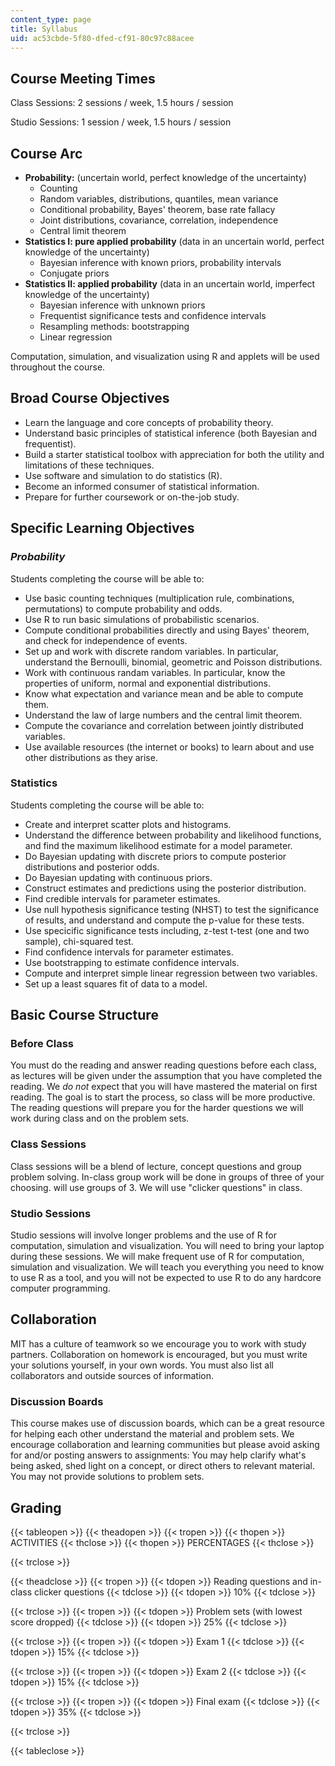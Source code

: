 ```yaml
---
content_type: page
title: Syllabus
uid: ac53cbde-5f80-dfed-cf91-80c97c88acee
---
```


Course Meeting Times
--------------------

Class Sessions: 2 sessions / week, 1.5 hours / session

Studio Sessions: 1 session / week, 1.5 hours / session

Course Arc
----------

*   **Probability:** (uncertain world, perfect knowledge of the uncertainty)
    *   Counting
    *   Random variables, distributions, quantiles, mean variance
    *   Conditional probability, Bayes' theorem, base rate fallacy
    *   Joint distributions, covariance, correlation, independence
    *   Central limit theorem
*   **Statistics I: pure applied probability** (data in an uncertain world, perfect knowledge of the uncertainty)
    *   Bayesian inference with known priors, probability intervals
    *   Conjugate priors
*   **Statistics II: applied probability** (data in an uncertain world, imperfect knowledge of the uncertainty)
    *   Bayesian inference with unknown priors
    *   Frequentist significance tests and confidence intervals
    *   Resampling methods: bootstrapping
    *   Linear regression

Computation, simulation, and visualization using R and applets will be used throughout the course.

Broad Course Objectives
-----------------------

*   Learn the language and core concepts of probability theory.
*   Understand basic principles of statistical inference (both Bayesian and frequentist).
*   Build a starter statistical toolbox with appreciation for both the utility and limitations of these techniques.
*   Use software and simulation to do statistics (R).
*   Become an informed consumer of statistical information.
*   Prepare for further coursework or on-the-job study.

Specific Learning Objectives
----------------------------

### _Probability_

Students completing the course will be able to:

*   Use basic counting techniques (multiplication rule, combinations, permutations) to compute probability and odds.
*   Use R to run basic simulations of probabilistic scenarios.
*   Compute conditional probabilities directly and using Bayes' theorem, and check for independence of events.
*   Set up and work with discrete random variables. In particular, understand the Bernoulli, binomial, geometric and Poisson distributions.
*   Work with continuous randam variables. In particular, know the properties of uniform, normal and exponential distributions.
*   Know what expectation and variance mean and be able to compute them.
*   Understand the law of large numbers and the central limit theorem.
*   Compute the covariance and correlation between jointly distributed variables.
*   Use available resources (the internet or books) to learn about and use other distributions as they arise.

### Statistics

Students completing the course will be able to:

*   Create and interpret scatter plots and histograms.
*   Understand the difference between probability and likelihood functions, and find the maximum likelihood estimate for a model parameter.
*   Do Bayesian updating with discrete priors to compute posterior distributions and posterior odds.
*   Do Bayesian updating with continuous priors.
*   Construct estimates and predictions using the posterior distribution.
*   Find credible intervals for parameter estimates.
*   Use null hypothesis significance testing (NHST) to test the significance of results, and understand and compute the p-value for these tests.
*   Use specicific significance tests including, z-test t-test (one and two sample), chi-squared test.
*   Find confidence intervals for parameter estimates.
*   Use bootstrapping to estimate confidence intervals.
*   Compute and interpret simple linear regression between two variables.
*   Set up a least squares fit of data to a model.

Basic Course Structure
----------------------

### Before Class

You must do the reading and answer reading questions before each class, as lectures will be given under the assumption that you have completed the reading. We _do not_ expect that you will have mastered the material on first reading. The goal is to start the process, so class will be more productive. The reading questions will prepare you for the harder questions we will work during class and on the problem sets.

### Class Sessions

Class sessions will be a blend of lecture, concept questions and group problem solving. In-class group work will be done in groups of three of your choosing. will use groups of 3. We will use "clicker questions" in class.

### Studio Sessions

Studio sessions will involve longer problems and the use of R for computation, simulation and visualization. You will need to bring your laptop during these sessions. We will make frequent use of R for computation, simulation and visualization. We will teach you everything you need to know to use R as a tool, and you will not be expected to use R to do any hardcore computer programming.

Collaboration
-------------

MIT has a culture of teamwork so we encourage you to work with study partners. Collaboration on homework is encouraged, but you must write your solutions yourself, in your own words. You must also list all collaborators and outside sources of information.

### Discussion Boards

This course makes use of discussion boards, which can be a great resource for helping each other understand the material and problem sets. We encourage collaboration and learning communities but please avoid asking for and/or posting answers to assignments: You may help clarify what's being asked, shed light on a concept, or direct others to relevant material. You may not provide solutions to problem sets.

Grading
-------

{{< tableopen >}}
{{< theadopen >}}
{{< tropen >}}
{{< thopen >}}
ACTIVITIES
{{< thclose >}}
{{< thopen >}}
PERCENTAGES
{{< thclose >}}

{{< trclose >}}

{{< theadclose >}}
{{< tropen >}}
{{< tdopen >}}
Reading questions and in-class clicker questions
{{< tdclose >}}
{{< tdopen >}}
10%
{{< tdclose >}}

{{< trclose >}}
{{< tropen >}}
{{< tdopen >}}
Problem sets (with lowest score dropped)
{{< tdclose >}}
{{< tdopen >}}
25%
{{< tdclose >}}

{{< trclose >}}
{{< tropen >}}
{{< tdopen >}}
Exam 1
{{< tdclose >}}
{{< tdopen >}}
15%
{{< tdclose >}}

{{< trclose >}}
{{< tropen >}}
{{< tdopen >}}
Exam 2
{{< tdclose >}}
{{< tdopen >}}
15%
{{< tdclose >}}

{{< trclose >}}
{{< tropen >}}
{{< tdopen >}}
Final exam
{{< tdclose >}}
{{< tdopen >}}
35%
{{< tdclose >}}

{{< trclose >}}

{{< tableclose >}}